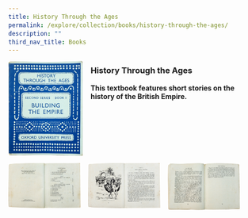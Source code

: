 ```yaml
---
title: History Through the Ages
permalink: /explore/collection/books/history-through-the-ages/
description: ""
third_nav_title: Books
---
```

<img src="/images/historythroughtheages1.png" style="width:30%;margin-right:15px;" align = "left">

### **History Through the Ages**
<b>This textbook features short stories on the history of the British Empire.</b>

<br clear="left">

<p><a href="https://staging.d1yxymztqoj7qn.amplifyapp.com/images/historythroughtheages2.png">  
<img src="/images/historythroughtheages2.png" style="width:29%;margin-right:15px;" align = "left">
</a></p>

<p><a href="https://staging.d1yxymztqoj7qn.amplifyapp.com/images/historythroughtheages3.png">  
<img src="/images/historythroughtheages3.png" style="width:29%;margin-right:15px;" align = "left">
</a></p>

<p><a href="https://staging.d1yxymztqoj7qn.amplifyapp.com/images/historythroughtheages4.png">  
<img src="/images/historythroughtheages4.png" style="width:29%;margin-right:15px;" align = "left">
</a></p>
